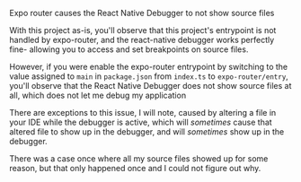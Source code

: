Expo router causes the React Native Debugger to not show source files

With this project as-is, you'll observe that this project's entrypoint is not handled by expo-router, and the react-native debugger works perfectly fine- allowing you to access and set breakpoints on source files.

However, if you were enable the expo-router entrypoint by switching to the value assigned to `main` in `package.json` from `index.ts` to `expo-router/entry`, you'll observe that the React Native Debugger does not show source files at all, which does not let me debug my application

There are exceptions to this issue, I will note, caused by altering a file in your IDE while the debugger is active, which will *sometimes* cause that altered file to show up in the debugger, and will *sometimes* show up in the debugger.

There was a case once where all my source files showed up for some reason, but that only happened once and I could not figure out why.

